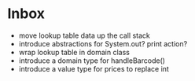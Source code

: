 # Inbox

- move lookup table data up the call stack
- introduce abstractions for System.out? print action?
- wrap lookup table in domain class
- introduce a domain type for handleBarcode()
- introduce a value type for prices to replace int

